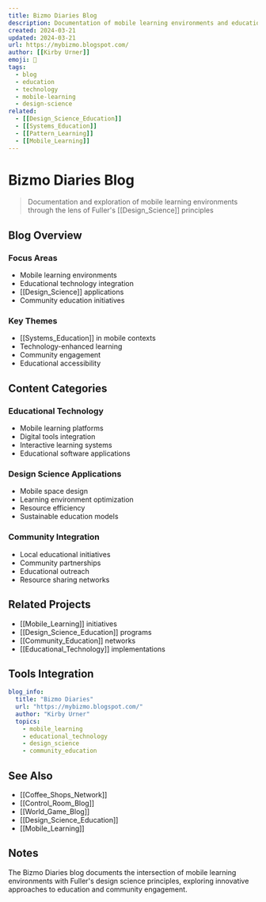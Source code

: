 ```yaml
---
title: Bizmo Diaries Blog
description: Documentation of mobile learning environments and educational technology initiatives
created: 2024-03-21
updated: 2024-03-21
url: https://mybizmo.blogspot.com/
author: [[Kirby Urner]]
emoji: 🚐
tags:
  - blog
  - education
  - technology
  - mobile-learning
  - design-science
related:
  - [[Design_Science_Education]]
  - [[Systems_Education]]
  - [[Pattern_Learning]]
  - [[Mobile_Learning]]
---
```


# Bizmo Diaries Blog

> Documentation and exploration of mobile learning environments through the lens of Fuller's [[Design_Science]] principles

## Blog Overview

### Focus Areas
- Mobile learning environments
- Educational technology integration
- [[Design_Science]] applications
- Community education initiatives

### Key Themes
- [[Systems_Education]] in mobile contexts
- Technology-enhanced learning
- Community engagement
- Educational accessibility

## Content Categories

### Educational Technology
- Mobile learning platforms
- Digital tools integration
- Interactive learning systems
- Educational software applications

### Design Science Applications
- Mobile space design
- Learning environment optimization
- Resource efficiency
- Sustainable education models

### Community Integration
- Local educational initiatives
- Community partnerships
- Educational outreach
- Resource sharing networks

## Related Projects

- [[Mobile_Learning]] initiatives
- [[Design_Science_Education]] programs
- [[Community_Education]] networks
- [[Educational_Technology]] implementations

## Tools Integration

```yaml
blog_info:
  title: "Bizmo Diaries"
  url: "https://mybizmo.blogspot.com/"
  author: "Kirby Urner"
  topics:
    - mobile_learning
    - educational_technology
    - design_science
    - community_education
```

## See Also

- [[Coffee_Shops_Network]]
- [[Control_Room_Blog]]
- [[World_Game_Blog]]
- [[Design_Science_Education]]
- [[Mobile_Learning]]

## Notes

The Bizmo Diaries blog documents the intersection of mobile learning environments with Fuller's design science principles, exploring innovative approaches to education and community engagement.